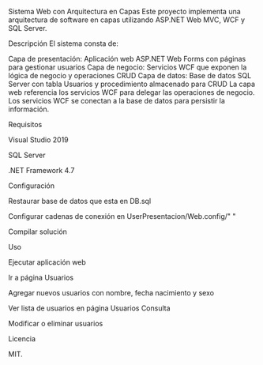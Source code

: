 Sistema Web con Arquitectura en Capas
Este proyecto implementa una arquitectura de software en capas utilizando ASP.NET Web MVC, WCF y SQL Server.

Descripción
El sistema consta de:

Capa de presentación: Aplicación web ASP.NET Web Forms con páginas para gestionar usuarios
Capa de negocio: Servicios WCF que exponen la lógica de negocio y operaciones CRUD
Capa de datos: Base de datos SQL Server con tabla Usuarios y procedimiento almacenado para CRUD
La capa web referencia los servicios WCF para delegar las operaciones de negocio. Los servicios WCF se conectan a la base de datos para persistir la información.

Requisitos

Visual Studio 2019

SQL Server

.NET Framework 4.7

Configuración

Restaurar base de datos que esta en DB.sql

Configurar cadenas de conexión en UserPresentacion/Web.config/"<connectionStrings>
		<add name="cn" connectionString="Data Source = localhost; Initial Catalog = digital_bank; Integrated Security = True;"/>
	</connectionStrings>"
 
Compilar solución

Uso

Ejecutar aplicación web

Ir a página Usuarios

Agregar nuevos usuarios con nombre, fecha nacimiento y sexo

Ver lista de usuarios en página Usuarios Consulta

Modificar o eliminar usuarios

Licencia

MIT.
